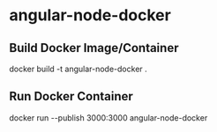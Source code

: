 # angular-node-docker


## Build Docker Image/Container

docker build -t angular-node-docker .

## Run Docker Container

docker run --publish 3000:3000 angular-node-docker
